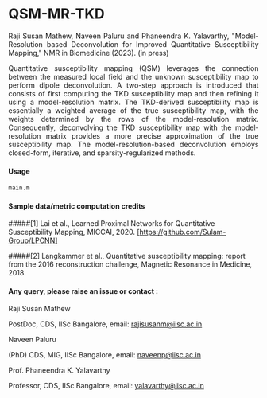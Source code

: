 # QSM-MR-TKD
<p align="justify" markdown="1">
Raji Susan Mathew, Naveen Paluru and Phaneendra K. Yalavarthy, "Model-Resolution based Deconvolution for Improved Quantitative Susceptibility Mapping," NMR in Biomedicine (2023). (in press)

<p align="justify" markdown="1">
Quantitative susceptibility mapping (QSM) leverages the connection between the measured local field and the unknown susceptibility map to perform dipole deconvolution. A two-step approach is introduced that consists of first computing the TKD susceptibility map and then refining it using a model-resolution matrix. The TKD-derived susceptibility map is essentially a weighted average of the true susceptibility map, with the weights determined by the rows of the model-resolution matrix. Consequently, deconvolving the TKD susceptibility map with the model-resolution matrix provides a more precise approximation of the true susceptibility map. The model-resolution-based deconvolution employs closed-form, iterative, and sparsity-regularized methods.

#### Usage
```md
main.m
```

#### Sample data/metric computation credits
#####[1] Lai et al., Learned Proximal Networks for Quantitative Susceptibility Mapping, MICCAI, 2020. [https://github.com/Sulam-Group/LPCNN]

#####[2] Langkammer et al., Quantitative susceptibility mapping: report from the 2016 reconstruction challenge, Magnetic Resonance in Medicine, 2018. 

#### Any query, please raise an issue or contact :

Raji Susan Mathew

PostDoc, CDS, IISc Bangalore, email: rajisusanm@iisc.ac.in

Naveen Paluru

(PhD) CDS, MIG, IISc Bangalore, email: naveenp@iisc.ac.in

Prof. Phaneendra K. Yalavarthy

Professor, CDS, IISc Bangalore, email: yalavarthy@iisc.ac.in
